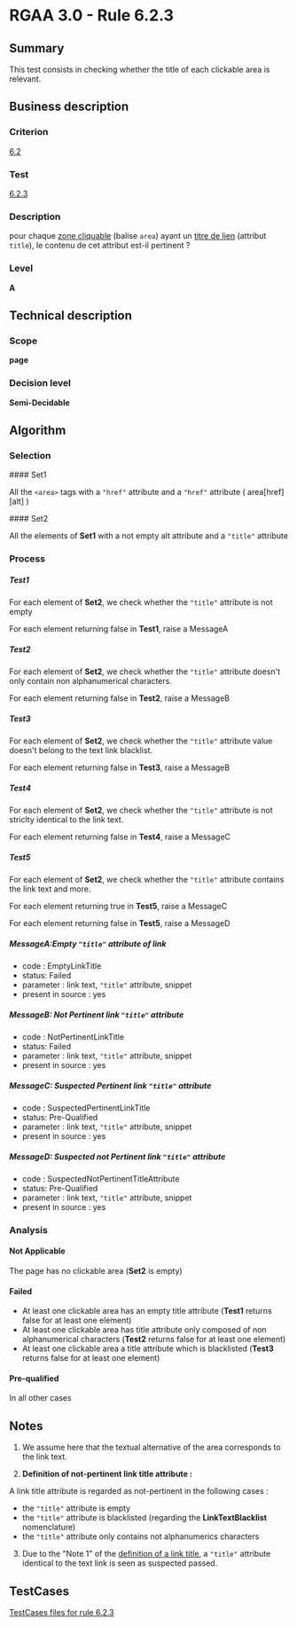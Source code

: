 # RGAA 3.0 -  Rule 6.2.3

## Summary

This test consists in checking whether the title of each clickable area
is relevant.

## Business description

### Criterion

[6.2](http://disic.github.io/rgaa_referentiel_en/RGAA3.0_Criteria_English_version_v1.html#crit-6-2)

### Test

[6.2.3](http://disic.github.io/rgaa_referentiel_en/RGAA3.0_Criteria_English_version_v1.html#test-6-2-3)

### Description

pour chaque <a href="http://references.modernisation.gouv.fr/referentiel-technique-0#content-zone-cliquable">zone cliquable</a> (balise `area`) ayant un <a href="http://references.modernisation.gouv.fr/referentiel-technique-0#mTitreLien">titre de lien</a> (attribut `title`), le contenu de cet attribut est-il pertinent ?

### Level

**A**

## Technical description

### Scope

**page**

### Decision level

**Semi-Decidable**

## Algorithm

### Selection

#### Set1

All the `<area>` tags with a `"href"` attribute and a `"href"` attribute ( area[href][alt] )

#### Set2

All the elements of **Set1** with a not empty alt attribute and a `"title"` attribute

### Process

##### Test1

For each element of **Set2**, we check whether the `"title"` attribute is not
empty

For each element returning false in **Test1**, raise a MessageA

##### Test2

For each element of **Set2**, we check whether the `"title"` attribute doesn't
only contain non alphanumerical characters.

For each element returning false in **Test2**, raise a MessageB

##### Test3

For each element of **Set2**, we check whether the `"title"` attribute value
doesn't belong to the text link blacklist.

For each element returning false in **Test3**, raise a MessageB

##### Test4

For each element of **Set2**, we check whether the `"title"` attribute is not
striclty identical to the link text.

For each element returning false in **Test4**, raise a MessageC

##### Test5

For each element of **Set2**, we check whether the `"title"` attribute
contains the link text and more.

For each element returning true in **Test5**, raise a MessageC

For each element returning false in **Test5**, raise a MessageD

##### MessageA:Empty `"title"` attribute of link

-   code : EmptyLinkTitle
-   status: Failed
-   parameter : link text, `"title"` attribute, snippet
-   present in source : yes

##### MessageB: Not Pertinent link `"title"` attribute

-   code : NotPertinentLinkTitle
-   status: Failed
-   parameter : link text, `"title"` attribute, snippet
-   present in source : yes

##### MessageC: Suspected Pertinent link `"title"` attribute

-   code : SuspectedPertinentLinkTitle
-   status: Pre-Qualified
-   parameter : link text, `"title"` attribute, snippet
-   present in source : yes

##### MessageD: Suspected not Pertinent link `"title"` attribute

-   code : SuspectedNotPertinentTitleAttribute
-   status: Pre-Qualified
-   parameter : link text, `"title"` attribute, snippet
-   present in source : yes

### Analysis

#### Not Applicable

The page has no clickable area (**Set2** is empty)

#### Failed

-   At least one clickable area has an empty title attribute (**Test1** returns false for at least one element)
-   At least one clickable area has title attribute only composed of non alphanumerical characters (**Test2** returns false for at least one element)
-   At least one clickable area a title attribute which is blacklisted (**Test3** returns false for at least one element)

#### Pre-qualified

In all other cases

## Notes

1.  We assume here that the textual alternative of the area corresponds
    to the link text.

2. **Definition of not-pertinent link title attribute :**

A link title attribute is regarded as not-pertinent in the following cases :

-   the `"title"` attribute is empty
-   the `"title"` attribute is blacklisted (regarding the **LinkTextBlacklist** nomenclature)
-   the `"title"` attribute only contains not alphanumerics characters

3.  Due to the "Note 1" of the [definition of a link title](http://references.modernisation.gouv.fr/referentiel-technique-0#title-titre-de-lien),
    a `"title"` attribute identical to the text link is seen as suspected passed.




##  TestCases 

[TestCases files for rule 6.2.3](https://github.com/Asqatasun/Asqatasun/tree/master/rules/rules-rgaa3.0/src/test/resources/testcases/rgaa30/Rgaa30Rule060203/) 


